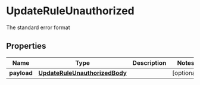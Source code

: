 

# UpdateRuleUnauthorized

The standard error format

## Properties

Name | Type | Description | Notes
------------ | ------------- | ------------- | -------------
**payload** | [**UpdateRuleUnauthorizedBody**](UpdateRuleUnauthorizedBody.md) |  |  [optional]



